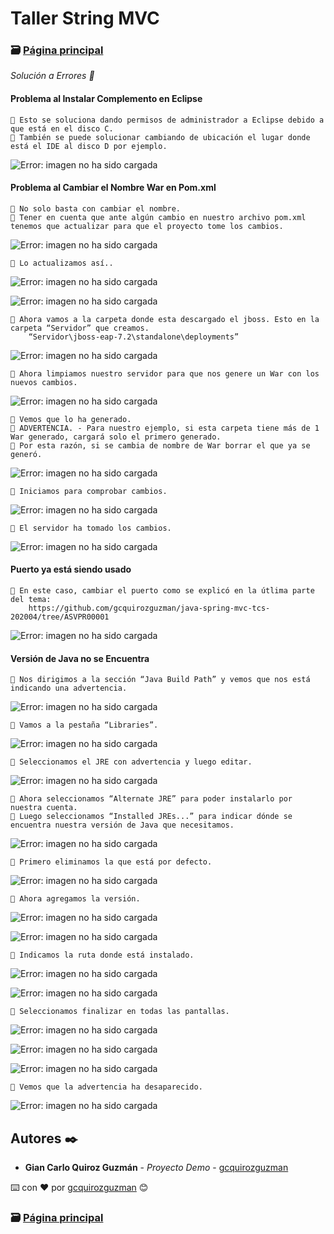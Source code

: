 # Taller String MVC                                                                       
### 🗃️ [Página principal](https://github.com/gcquirozguzman/java-spring-mvc-tcs-202004)

_Solución a Errores 🐶_

#### Problema al Instalar Complemento en Eclipse

```
📢 Esto se soluciona dando permisos de administrador a Eclipse debido a que está en el disco C. 
📢 También se puede solucionar cambiando de ubicación el lugar donde está el IDE al disco D por ejemplo.
```
![Error: imagen no ha sido cargada](https://github.com/gcquirozguzman/java-spring-mvc-tcs-202004/blob/master/imagenes/SOLER00001_1.png)

#### Problema al Cambiar el Nombre War en Pom.xml

```
📢 No solo basta con cambiar el nombre. 
📢 Tener en cuenta que ante algún cambio en nuestro archivo pom.xml tenemos que actualizar para que el proyecto tome los cambios.
```

![Error: imagen no ha sido cargada](https://github.com/gcquirozguzman/java-spring-mvc-tcs-202004/blob/master/imagenes/SOLER00001_2.png)

```
📢 Lo actualizamos así..
```

![Error: imagen no ha sido cargada](https://github.com/gcquirozguzman/java-spring-mvc-tcs-202004/blob/master/imagenes/SOLER00001_3.png)

![Error: imagen no ha sido cargada](https://github.com/gcquirozguzman/java-spring-mvc-tcs-202004/blob/master/imagenes/SOLER00001_4.png)

```
📢 Ahora vamos a la carpeta donde esta descargado el jboss. Esto en la carpeta “Servidor” que creamos.
    “Servidor\jboss-eap-7.2\standalone\deployments”
```

![Error: imagen no ha sido cargada](https://github.com/gcquirozguzman/java-spring-mvc-tcs-202004/blob/master/imagenes/SOLER00001_5.png)

```
📢 Ahora limpiamos nuestro servidor para que nos genere un War con los nuevos cambios.
```

![Error: imagen no ha sido cargada](https://github.com/gcquirozguzman/java-spring-mvc-tcs-202004/blob/master/imagenes/SOLER00001_6.png)

```
📢 Vemos que lo ha generado.
📢 ADVERTENCIA. - Para nuestro ejemplo, si esta carpeta tiene más de 1 War generado, cargará solo el primero generado. 
📢 Por esta razón, si se cambia de nombre de War borrar el que ya se generó.
```

![Error: imagen no ha sido cargada](https://github.com/gcquirozguzman/java-spring-mvc-tcs-202004/blob/master/imagenes/SOLER00001_7.png)

```
📢 Iniciamos para comprobar cambios.
```

![Error: imagen no ha sido cargada](https://github.com/gcquirozguzman/java-spring-mvc-tcs-202004/blob/master/imagenes/SOLER00001_8.png)

```
📢 El servidor ha tomado los cambios.
```

![Error: imagen no ha sido cargada](https://github.com/gcquirozguzman/java-spring-mvc-tcs-202004/blob/master/imagenes/SOLER00001_9.png)

#### Puerto ya está siendo usado

```
📢 En este caso, cambiar el puerto como se explicó en la útlima parte del tema:
    https://github.com/gcquirozguzman/java-spring-mvc-tcs-202004/tree/ASVPR00001
```

![Error: imagen no ha sido cargada](https://github.com/gcquirozguzman/java-spring-mvc-tcs-202004/blob/master/imagenes/SOLER00001_10.png)

#### Versión de Java no se Encuentra

```
📢 Nos dirigimos a la sección “Java Build Path” y vemos que nos está indicando una advertencia.
```

![Error: imagen no ha sido cargada](https://github.com/gcquirozguzman/java-spring-mvc-tcs-202004/blob/master/imagenes/SOLER00001_11.png)

```
📢 Vamos a la pestaña “Libraries”.
```

![Error: imagen no ha sido cargada](https://github.com/gcquirozguzman/java-spring-mvc-tcs-202004/blob/master/imagenes/SOLER00001_12.png)

```
📢 Seleccionamos el JRE con advertencia y luego editar.
```

![Error: imagen no ha sido cargada](https://github.com/gcquirozguzman/java-spring-mvc-tcs-202004/blob/master/imagenes/SOLER00001_13.png)

```
📢 Ahora seleccionamos “Alternate JRE” para poder instalarlo por nuestra cuenta. 
📢 Luego seleccionamos “Installed JREs...” para indicar dónde se encuentra nuestra versión de Java que necesitamos.
```

![Error: imagen no ha sido cargada](https://github.com/gcquirozguzman/java-spring-mvc-tcs-202004/blob/master/imagenes/SOLER00001_14.png)

```
📢 Primero eliminamos la que está por defecto.
```

![Error: imagen no ha sido cargada](https://github.com/gcquirozguzman/java-spring-mvc-tcs-202004/blob/master/imagenes/SOLER00001_15.png)

```
📢 Ahora agregamos la versión.
```

![Error: imagen no ha sido cargada](https://github.com/gcquirozguzman/java-spring-mvc-tcs-202004/blob/master/imagenes/SOLER00001_16.png)

![Error: imagen no ha sido cargada](https://github.com/gcquirozguzman/java-spring-mvc-tcs-202004/blob/master/imagenes/SOLER00001_17.png)

```
📢 Indicamos la ruta donde está instalado.
```

![Error: imagen no ha sido cargada](https://github.com/gcquirozguzman/java-spring-mvc-tcs-202004/blob/master/imagenes/SOLER00001_18.png)

![Error: imagen no ha sido cargada](https://github.com/gcquirozguzman/java-spring-mvc-tcs-202004/blob/master/imagenes/SOLER00001_19.png)

```
📢 Seleccionamos finalizar en todas las pantallas.
```

![Error: imagen no ha sido cargada](https://github.com/gcquirozguzman/java-spring-mvc-tcs-202004/blob/master/imagenes/SOLER00001_20.png)

![Error: imagen no ha sido cargada](https://github.com/gcquirozguzman/java-spring-mvc-tcs-202004/blob/master/imagenes/SOLER00001_21.png)

![Error: imagen no ha sido cargada](https://github.com/gcquirozguzman/java-spring-mvc-tcs-202004/blob/master/imagenes/SOLER00001_22.png)

```
📢 Vemos que la advertencia ha desaparecido.
```

![Error: imagen no ha sido cargada](https://github.com/gcquirozguzman/java-spring-mvc-tcs-202004/blob/master/imagenes/SOLER00001_23.png)

## Autores ✒️

* **Gian Carlo Quiroz Guzmán** - *Proyecto Demo* - [gcquirozguzman](https://github.com/gcquirozguzman)

⌨️ con ❤️ por [gcquirozguzman](https://github.com/gcquirozguzman) 😊

### 🗃️ [Página principal](https://github.com/gcquirozguzman/java-spring-mvc-tcs-202004)
